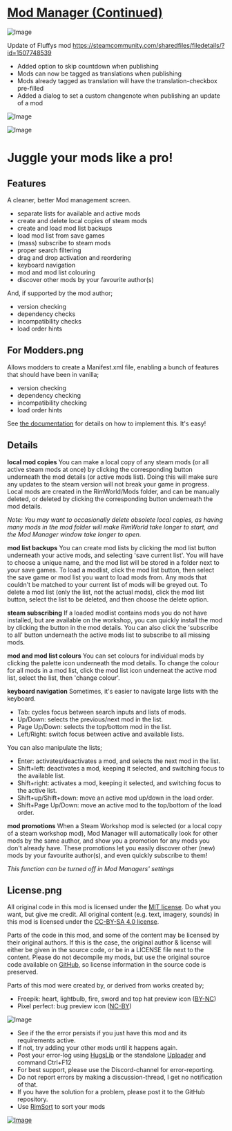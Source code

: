 # [Mod Manager (Continued)](https://steamcommunity.com/sharedfiles/filedetails/?id=3306654341)

![Image](https://i.imgur.com/buuPQel.png)

Update of Fluffys mod https://steamcommunity.com/sharedfiles/filedetails/?id=1507748539


-  Added option to skip countdown when publishing
-  Mods can now be tagged as translations when publishing
-  Mods already tagged as translation will have the translation-checkbox pre-filled
-  Added a dialog to set a custom changenote when publishing an update of a mod



![Image](https://i.imgur.com/pufA0kM.png)
	
![Image](https://i.imgur.com/Z4GOv8H.png)

# Juggle your mods like a pro!


## Features


A cleaner, better Mod management screen.


- separate lists for available and active mods
- create and delete local copies of steam mods
- create and load mod list backups
- load mod list from save games
- (mass) subscribe to steam mods
- proper search filtering
- drag and drop activation and reordering
- keyboard navigation
- mod and mod list colouring
- discover other mods by your favourite author(s)



And, if supported by the mod author;


- version checking
- dependency checks
- incompatibility checks
- load order hints



## For Modders.png


Allows modders to create a Manifest.xml file, enabling a bunch of features that should have been in vanilla;


- version checking
- dependency checking
- incompatibility checking
- load order hints



See [the documentation](https://github.com/FluffierThanThou/ModManager/blob/master/ForModders.md) for details on how to implement this. It's easy!

## Details


**local mod copies**
You can make a local copy of any steam mods (or all active steam mods at once) by clicking the corresponding button underneath the mod details (or active mods list). Doing this will make sure any updates to the steam version will not break your game in progress. Local mods are created in the RimWorld/Mods folder, and can be manually deleted, or deleted by clicking the corresponding button underneath the mod details.

*Note: You may want to occasionally delete obsolete local copies, as having many mods in the mod folder will make RimWorld take longer to start, and the Mod Manager window take longer to open.*

**mod list backups**
You can create mod lists by clicking the mod list button underneath your active mods, and selecting 'save current list'. You will have to choose a unique name, and the mod list will be stored in a folder next to your save games.
To load a modlist, click the mod list button, then select the save game or mod list you want to load mods from. Any mods that couldn't be matched to your current list of mods will be greyed out.
To delete a mod list (only the list, not the actual mods), click the mod list button, select the list to be deleted, and then choose the delete option.

**steam subscribing**
If a loaded modlist contains mods you do not have installed, but are available on the workshop, you can quickly install the mod by clicking the button in the mod details. You can also click the 'subscribe to all' button underneath the active mods list to subscribe to all missing mods.

**mod and mod list colours**
You can set colours for individual mods by clicking the palette icon underneath the mod details. To change the colour for all mods in a mod list, click the mod list icon underneat the active mod list, select the list, then 'change colour'.

**keyboard navigation**
Sometimes, it's easier to navigate large lists with the keyboard.



- Tab: cycles focus between search inputs and lists of mods.
- Up/Down: selects the previous/next mod in the list.
- Page Up/Down: selects the top/bottom mod in the list.
- Left/Right: switch focus between active and available lists.



You can also manipulate the lists;


- Enter: activates/deactivates a mod, and selects the next mod in the list.
- Shift+left: deactivates a mod, keeping it selected, and switching focus to the available list.
- Shift+right: activates a mod, keeping it selected, and switching focus to the active list.
- Shift+up/Shift+down: move an active mod up/down in the load order.
- Shift+Page Up/Down: move an active mod to the top/bottom of the load order.



**mod promotions**
When a Steam Workshop mod is selected (or a local copy of a steam workshop mod), Mod Manager will automatically look for other mods by the same author, and show you a promotion for any mods you don't already have. These promotions let you easily discover other (new) mods by your favourite author(s), and even quickly subscribe to them!

*This function can be turned off in Mod Managers' settings*

## License.png


All original code in this mod is licensed under the [MIT license](https://opensource.org/licenses/MIT). Do what you want, but give me credit.
All original content (e.g. text, imagery, sounds) in this mod is licensed under the [CC-BY-SA 4.0 license](http://creativecommons.org/licenses/by-sa/4.0/).

Parts of the code in this mod, and some of the content may be licensed by their original authors. If this is the case, the original author &amp; license will either be given in the source code, or be in a LICENSE file next to the content. Please do not decompile my mods, but use the original source code available on [GitHub](https://github.com/fluffy-mods/ModManager/), so license information in the source code is preserved.

Parts of this mod were created by, or derived from works created by;


- Freepik: heart, lightbulb, fire, sword and top hat preview icon ([BY-NC](https://www.freepik.com/))
- Pixel perfect: bug preview icon ([NC-BY](https://icon54.com/))



![Image](https://i.imgur.com/PwoNOj4.png)



-  See if the the error persists if you just have this mod and its requirements active.
-  If not, try adding your other mods until it happens again.
-  Post your error-log using [HugsLib](https://steamcommunity.com/workshop/filedetails/?id=818773962) or the standalone [Uploader](https://steamcommunity.com/sharedfiles/filedetails/?id=2873415404) and command Ctrl+F12
-  For best support, please use the Discord-channel for error-reporting.
-  Do not report errors by making a discussion-thread, I get no notification of that.
-  If you have the solution for a problem, please post it to the GitHub repository.
-  Use [RimSort](https://github.com/RimSort/RimSort/releases/latest) to sort your mods



[![Image](https://img.shields.io/github/v/release/emipa606/ModManager?label=latest%20version&style=plastic&color=9f1111&labelColor=black)](https://steamcommunity.com/sharedfiles/filedetails/changelog/3306654341)
